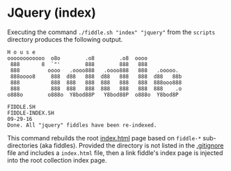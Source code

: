 JQuery (index)
======

Executing the command `./fiddle.sh "index" "jquery"` from the `scripts` directory produces the following output.

    H o u s e
    oooooooooooo  o8o        .o8        .o8  oooo
     888       8  `"'        888        888   888
     888         oooo   .oooo888   .oooo888   888   .ooooo.
     888oooo8     888  d88   888  d88   888   888  d88   88b
     888          888  888   888  888   888   888  888ooo888
     888          888  888   888  888   888   888  888    .o
    o888o        o888o  Y8bod88P   Y8bod88P  o888o  Y8bod8P
    
    FIDDLE.SH
    FIDDLE-INDEX.SH
    09-29-16
    Done. All "jquery" fiddles have been re-indexed.


This command rebuilds the root [index.html](index.html) page based on `fiddle-*` sub-directories (aka fiddles). Provided 
the directory is not listed in the [.gitignore](../../.gitignore) file and includes a `index.html` file, then a link fiddle's
index page is injected into the root collection index page.

